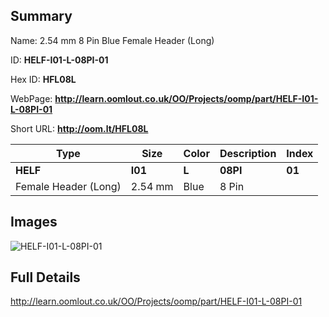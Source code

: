 

## Summary
 
Name:  2.54 mm 8 Pin Blue Female Header (Long) 

ID: __HELF-I01-L-08PI-01__

Hex ID: __HFL08L__

WebPage: __http://learn.oomlout.co.uk/OO/Projects/oomp/part/HELF-I01-L-08PI-01__

Short URL: __http://oom.lt/HFL08L__


| Type   | Size   | Color   | Description   | Index   |    
| ----- | ------   | ------   | -----   | ----   |    
| __HELF__   					| __I01__   					| __L__    						| __08PI__    					| __01__ |    
| Female Header (Long)		| 2.54 mm	| Blue		| 8 Pin	| 	|

## Images
![HELF-I01-L-08PI-01](http://oomlout.com/oomp-gen/parts/HELF-I01-L-08PI-01/HELF-I01-L-08PI-01_420.jpg)

## Full Details

 http://learn.oomlout.co.uk/OO/Projects/oomp/part/HELF-I01-L-08PI-01

